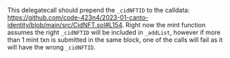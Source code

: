This delegatecall should prepend the `_cidNFTID` to the calldata: https://github.com/code-423n4/2023-01-canto-identity/blob/main/src/CidNFT.sol#L154. Right now the mint function assumes the right `_cidNFTID` will be included in `_addList`, however if more than 1 mint txn is submitted in the same block, one of the calls will fail as it will have the wrong `_cidNFTID`.